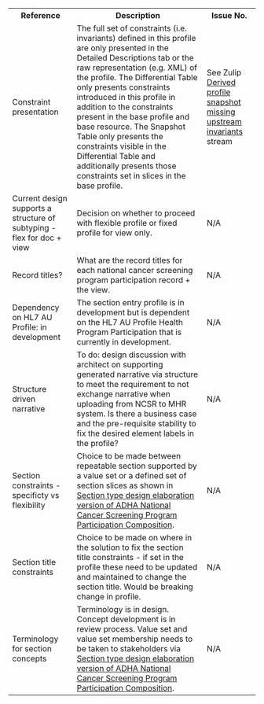 <table class="list" width="100%">
<tbody>
  <tr>
    <th>Reference</th>
    <th>Description</th>
    <th>Issue No.</th>
  </tr>
  <tr>
        <td>Constraint presentation</td>
        <td>The full set of constraints (i.e. invariants) defined in this profile are only presented in the Detailed Descriptions tab or the raw representation (e.g. XML) of the profile. The Differential Table only presents constraints introduced in this profile in addition to the constraints present in the base profile and base resource. The Snapshot Table only presents the constraints visible in the Differential Table and additionally presents those constraints set in slices in the base profile.</td>
        <td>See Zulip <a href="https://chat.fhir.org/#narrow/stream/179252-IG-creation/topic/Derived.20profile.20snapshot.20missing.20upstream.20invariants">Derived profile snapshot missing upstream invariants</a> stream</td>
  </tr>
  <tr>
        <td>Current design supports a structure of subtyping - flex for doc + view</td>
        <td>Decision on whether to proceed with flexible profile or fixed profile for view only.</td>
        <td>N/A</td>
  </tr>
  <tr>
        <td>Record titles?</td>
        <td>What are the record titles for each national cancer screening program participation record + the view.</td>
        <td>N/A</td>
  </tr>
  <tr>
        <td>Dependency on HL7 AU Profile: in development</td>
        <td>The section entry profile is in development but is dependent on the HL7 AU Profile Health Program Participation that is currently in development.</td>
        <td>N/A</td>
  </tr>
  <tr>
        <td>Structure driven narrative</td>
        <td>To do: design discussion with architect on supporting generated narrative via structure to meet the requirement to not exchange narrative when uploading from NCSR to MHR system. Is there a business case and the pre-requisite stability to fix the desired element labels in the profile?</td>
        <td>N/A</td>
  </tr>
  <tr>
        <td>Section constraints - specificty vs flexibility</td>
        <td>Choice to be made between repeatable section supported by a value set or a defined set of section slices as shown in <a href="StructureDefinition-dh-composition-ncspp-valuesetoptions-1.html">Section type design elaboration version of ADHA National Cancer Screening Program Participation Composition</a>.</td>
        <td>N/A</td>
  </tr>
  <tr>
        <td>Section title constraints</td>
        <td>Choice to be made on where in the solution to fix the section title constraints - if set in the profile these need to be updated and maintained to change the section title. Would be breaking change in profile.</td>
        <td>N/A</td>
  </tr>
  <tr>
        <td>Terminology for section concepts</td>
        <td>Terminology is in design. Concept development is in review process. Value set and value set membership needs to be taken to stakeholders via <a href="StructureDefinition-dh-composition-ncspp-valuesetoptions-1.html">Section type design elaboration version of ADHA National Cancer Screening Program Participation Composition</a>.</td>
        <td>N/A</td>
  </tr>
 </tbody>
</table>
